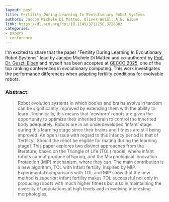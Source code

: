 ```yaml
---
layout: post
title: Fertility During Learning In Evolutionary Robot Systems
authors: Jacopo Michele Di Matteo, Oliver Weißl, A.E. Eiben
link: https://dl.acm.org/doi/10.1145/3712256.3726382
categories:
- papers
- conference
---
```

I'm excited to share that the paper "Fertility During Learning In Evolutionary Robot Systems" lead by Jacopo Michele Di Matteo and co-authored by [Prof. Dr. Guszti Eiben](https://scholar.google.com/citations?user=8k1MH20AAAAJ) and myself has been accepted at [GECCO 2025](https://gecco-2025.sigevo.org/HomePage), one of the top ranking conferences in evolutionary computing. This work investigates the performance differences when adapting fertility conditions for evolvable robots.

### Abstract:

> Robot evolution systems in which bodies and brains evolve in tandem can be significantly improved by extending them with the ability to learn. Technically, this means that ‘newborn’ robots are given the opportunity to optimize their inherited brain to control the inherited body adequately. Robots are in an underdeveloped ‘infant’ stage during this learning stage since their brains and fitness are still being improved. An open issue with regard to this infancy period is that of ‘fertility’: Should the robot be eligible for mating during the learning stage? This paper explores two distinct approaches from the literature, based on the Triangle of Life (TOL) model, where infant robots cannot produce offspring, and the Morphological Innovation Protection (MIP) mechanism, where they can. The main contribution is a new algorithm, TOL with infant fertility, inspired by MIP. Experimental comparisons with TOL and MIP show that the new method is superior; infant fertility makes TOL successful not only in producing robots with much higher fitness but also in maintaining the diversity of populations at high levels and in evolving interesting morphologies.
